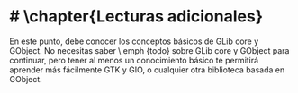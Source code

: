 # # \chapter{Lecturas adicionales}

En este punto, debe conocer los conceptos básicos de GLib core y GObject. No necesitas saber \ emph {todo} sobre GLib core y GObject para continuar, pero tener al menos un conocimiento básico te permitirá aprender más fácilmente GTK y GIO, o cualquier otra biblioteca basada en GObject.